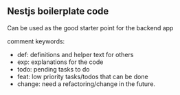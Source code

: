 ## Nestjs boilerplate code

Can be used as the good starter point for the backend app


comment keywords:

- def: definitions and helper text for others
- exp: explanations for the code
- todo: pending tasks to do
- feat: low priority tasks/todos that can be done
- change: need a refactoring/change in the future.
